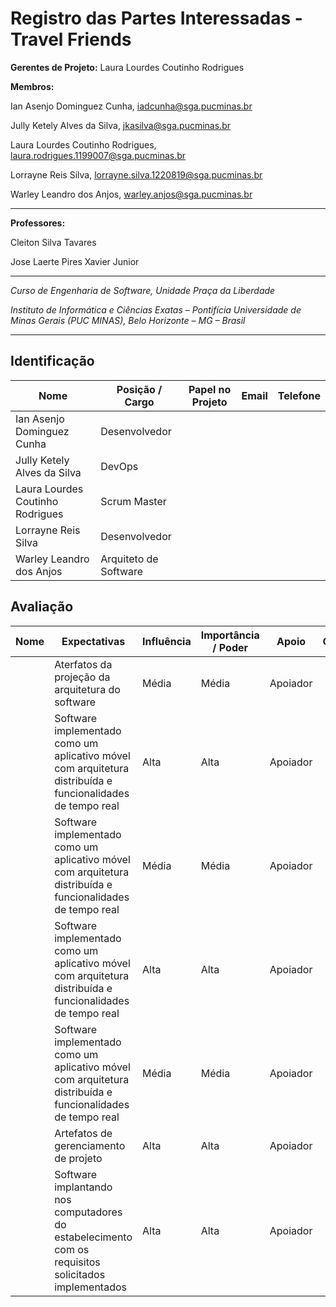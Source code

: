 # Registro das Partes Interessadas - Travel Friends


**Gerentes de Projeto:** Laura Lourdes Coutinho Rodrigues

**Membros:**

Ian Asenjo Dominguez Cunha, iadcunha@sga.pucminas.br

Jully Ketely Alves da Silva, jkasilva@sga.pucminas.br

Laura Lourdes Coutinho Rodrigues, laura.rodrigues.1199007@sga.pucminas.br

Lorrayne Reis Silva, lorrayne.silva.1220819@sga.pucminas.br

Warley Leandro dos Anjos, warley.anjos@sga.pucminas.br



---

**Professores:**

Cleiton Silva Tavares

Jose Laerte Pires Xavier Junior

---

_Curso de Engenharia de Software, Unidade Praça da Liberdade_

_Instituto de Informática e Ciências Exatas – Pontifícia Universidade de Minas Gerais (PUC MINAS), Belo Horizonte – MG – Brasil_

---

## Identificação

| Nome | Posição / Cargo | Papel no Projeto | Email | Telefone
| --- | --- | --- | --- | --- |
| Ian Asenjo Dominguez Cunha | Desenvolvedor| 
| Jully Ketely Alves da Silva | DevOps | 
| Laura Lourdes Coutinho Rodrigues | Scrum Master|
| Lorrayne Reis Silva | Desenvolvedor |   
| Warley Leandro dos Anjos | Arquiteto de Software | 

## Avaliação

| Nome | Expectativas | Influência | Importância / Poder | Apoio | Observações |
| --- | --- | --- | --- | --- | --- |
|   | Aterfatos da projeção da arquitetura do software | Média | Média | Apoiador |
|   | Software implementado como um aplicativo móvel com arquitetura distribuída e funcionalidades de tempo real | Alta | Alta | Apoiador |
|   | Software implementado como um aplicativo móvel com arquitetura distribuída e funcionalidades de tempo real | Média | Média | Apoiador |
|   | Software implementado como um aplicativo móvel com arquitetura distribuída e funcionalidades de tempo real | Alta | Alta | Apoiador |
|   | Software implementado como um aplicativo móvel com arquitetura distribuída e funcionalidades de tempo real | Média | Média | Apoiador |
|   | Artefatos de gerenciamento de projeto | Alta | Alta | Apoiador |
|   | Software implantando nos computadores do estabelecimento com os requisitos solicitados implementados | Alta | Alta | Apoiador |
